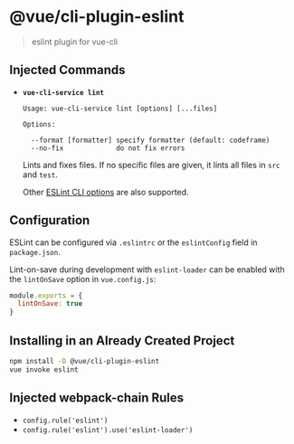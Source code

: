 # @vue/cli-plugin-eslint

> eslint plugin for vue-cli

## Injected Commands

- **`vue-cli-service lint`**

  ```
  Usage: vue-cli-service lint [options] [...files]

  Options:

    --format [formatter] specify formatter (default: codeframe)
    --no-fix             do not fix errors
  ```

  Lints and fixes files. If no specific files are given, it lints all files in `src` and `test`.

  Other [ESLint CLI options](https://eslint.org/docs/user-guide/command-line-interface#options) are also supported.

## Configuration

ESLint can be configured via `.eslintrc` or the `eslintConfig` field in `package.json`.

Lint-on-save during development with `eslint-loader` can be enabled with the `lintOnSave` option in `vue.config.js`:

``` js
module.exports = {
  lintOnSave: true
}
```

## Installing in an Already Created Project

``` sh
npm install -D @vue/cli-plugin-eslint
vue invoke eslint
```

## Injected webpack-chain Rules

- `config.rule('eslint')`
- `config.rule('eslint').use('eslint-loader')`

